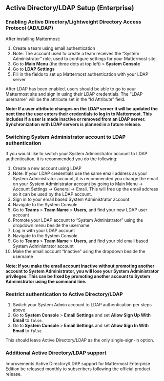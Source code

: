 ## Active Directory/LDAP Setup (Enterprise) 


### Enabling Active Directory/Lightweight Directory Access Protocol (AD/LDAP)

After installing Mattermost:

1. Create a team using email authentication
  1. Note: The account used to create a team receives the “System Administrator” role, used to configure settings for your Mattermost site.
  2. Go to **Main Menu** (the three dots at top left) > **System Console**
  3. Go to **LDAP Settings**
  4. Fill in the fields to set up Mattermost authentication with your LDAP server
  
  After LDAP has been enabled, users should be able to go to your Mattermost site and sign in using their LDAP credentials. The “LDAP username” will be the attribute set in the “Id Attribute” field. 

  **Note: If a user attribute changes on the LDAP server it will be updated the next time the user enters their credentials to log in to Mattermost. This includes if a user is made inactive or removed from an LDAP server. Synchronization with LDAP servers is planned in a future release.**

### Switching System Administrator account to LDAP authentication

If you would like to switch your System Administrator account to LDAP authentication, it is recommended you do the following:

1. Create a new account using LDAP
  1. Note: If your LDAP credentials use the same email address as your System Administrator account, it is recommended you change the email on your System Administrator account by going to Main Menu -> Account Settings -> General -> Email. This will free up the email address so it can be used by the LDAP account.
  2. Sign in to your email based System Administrator account
  3. Navigate to the System Console
  4. Go to **Teams** > **Team Name** > **Users**, and find your new LDAP user account
  5. Promote your LDAP account to “System Administrator” using the dropdown menu beside the username
  6. Log in with your LDAP account
  7. Navigate to the System Console
  8. Go to **Teams** > **Team Name** > **Users**, and find your old email based System Administrator account
  9. Make the email account “Inactive” using the dropdown beside the username

  **Note: If you make the email account inactive without promoting another account to System Administrator, you will lose your System Administrator privileges. This can be fixed by promoting another account to System Administrator using the command line.**

### Restrict authentication to Active Directory/LDAP

1. Switch your System Admin account to LDAP authentication per steps above
2. Go to **System Console** > **Email Settings** and set **Allow Sign Up With Email** to `false`.
3. Go to **System Console** > **Email Settings** and set **Allow Sign In With Email** to `false`.

This should leave Active Directory/LDAP as the only single-sign-in option. 

### Additional Active Directory/LDAP support

Improvements Active Directory/LDAP support for Mattermost Enterprise Edition be released monthly to subscribers following the official product release. 
